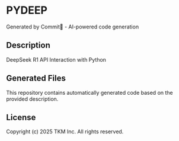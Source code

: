 # PYDEEP

Generated by Commit🚀 - AI-powered code generation

## Description
DeepSeek R1 API Interaction with Python

## Generated Files
This repository contains automatically generated code based on the provided description.

## License
Copyright (c) 2025 TKM Inc. All rights reserved.
